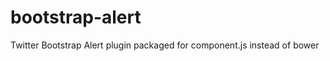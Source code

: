 bootstrap-alert
===============

Twitter Bootstrap Alert plugin packaged for component.js instead of bower